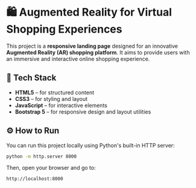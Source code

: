 # 🛍️ Augmented Reality for Virtual Shopping Experiences

This project is a **responsive landing page** designed for an innovative **Augmented Reality (AR) shopping platform**. It aims to provide users with an immersive and interactive online shopping experience.

## 🚀 Tech Stack

* **HTML5** – for structured content
* **CSS3** – for styling and layout
* **JavaScript** – for interactive elements
* **Bootstrap 5** – for responsive design and layout utilities

## ⚙️ How to Run

You can run this project locally using Python's built-in HTTP server:

```bash
python -m http.server 8000
```

Then, open your browser and go to:

```
http://localhost:8000
```

